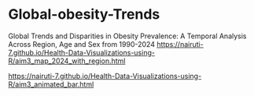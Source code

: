# Global-obesity-Trends
Global Trends and Disparities in Obesity Prevalence: A Temporal Analysis Across Region, Age and Sex from 1990-2024
https://nairuti-7.github.io/Health-Data-Visualizations-using-R/aim3_map_2024_with_region.html

https://nairuti-7.github.io/Health-Data-Visualizations-using-R/aim3_animated_bar.html

